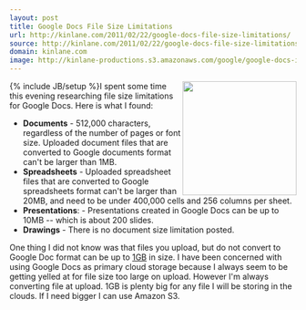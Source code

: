 ```yaml
---
layout: post
title: Google Docs File Size Limitations
url: http://kinlane.com/2011/02/22/google-docs-file-size-limitations/
source: http://kinlane.com/2011/02/22/google-docs-file-size-limitations/
domain: kinlane.com
image: http://kinlane-productions.s3.amazonaws.com/google/google-docs-icon.jpg
---
```

{% include JB/setup %}<img class="c1" src="http://kinlane-productions.s3.amazonaws.com/google/google-docs-icon.jpg" alt="" width="200" align="right" />I spent some time this evening researching file size limitations for Google Docs. Here is what I found:
<ul class="mainlist">
     <li>
          <strong>Documents</strong> - 512,000 characters, regardless of the number of pages or font size. Uploaded document files that are converted to Google documents format can't be larger than 1MB.
     </li>
     <li>
          <strong>Spreadsheets</strong> - Uploaded spreadsheet files that are converted to Google spreadsheets format can't be larger than 20MB, and need to be under 400,000 cells and 256 columns per sheet.
     </li>
     <li>
          <strong>Presentations</strong>: - Presentations created in Google Docs can be up to 10MB -- which is about 200 slides.
     </li>
     <li>
          <strong>Drawings</strong> - There is no document size limitation posted.
     </li>
</ul>One thing I did not know was that files you upload, but do not convert to Google Doc format can be up to <a class="zem_slink" title="Gigabyte" rel="wikipedia" href="http://en.wikipedia.org/wiki/Gigabyte">1GB</a> in size. I have been concerned with using Google Docs as primary cloud storage because I always seem to be getting yelled at for file size too large on upload. However I'm always converting file at upload. 1GB is plenty big for any file I will be storing in the clouds. If I need bigger I can use Amazon S3.